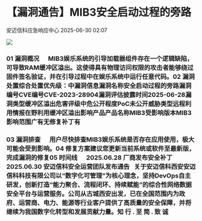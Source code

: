 #  【漏洞通告】MIB3安全启动过程的旁路  
 安迈信科应急响应中心   2025-06-30 02:07  
  
![](https://mmbiz.qpic.cn/mmbiz_png/tdibEPWdubQUgErMslSgzVibGKdSFkWPTbTgu83UTXdNYm7eOxRSmuNmOjUIxdicy73wTLufCMnbs6CAsc3uicJUcg/640?wx_fmt=png "")  
### 01 漏洞概况      MIB3娱乐系统的引导加载器组件存在一个逻辑缺陷，可导致RAM缓冲区溢出。这使得具有物理访问权限的攻击者能够绕过固件签名验证，并在引导过程中在娱乐系统中运行任意代码。02 漏洞处置综合处置优先级：中漏洞信息漏洞名称安全启动过程的旁路漏洞编号CVE编号CVE-2023-28904‍漏洞评估披露时间2025-06-28漏洞类型缓冲区溢出危害评级中危公开程度PoC未公开威胁类型远程利用情报在野利用缓冲区溢出影响产品产品名称MIB3受影响版本MIB3影响范围广有无修复补丁有  
### 03 漏洞排查      用户尽快排查MIB3娱乐系统是否存在应用使用，极大可能会受到影响。04 修复方案建议您更新当前系统或软件至最新版，完成漏洞的修复05 时间线      2025.06.28 厂商发布安全补丁      2025.06.30 安迈信科安全运营团队发布通告   关于安迈信科西安安迈信科科技有限公司以“数字化可管理”为核心理念，坚持DevOps自主研发，创新打造“能力聚合、流程闭环、持续赋能”的综合性网络数据安全平台与运营服务。公司从古城西安出发，已在全国范围内为政府、运营商、电力、能源等行业客户提供了高质量的安全保障，并将继续为我国数字化转型和发展贡献力量。知 行 . 至 简 . 致 诚  
  
  
